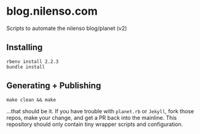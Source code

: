 # blog.nilenso.com
Scripts to automate the nilenso blog/planet (v2)

## Installing

```
rbenv install 2.2.3
bundle install
```

## Generating + Publishing

```
make clean && make
```

...that should be it. If you have trouble with `planet.rb` or `Jekyll`, fork those repos, make your change, and get a PR back into the mainline. This repository should only contain tiny wrapper scripts and configuration.
